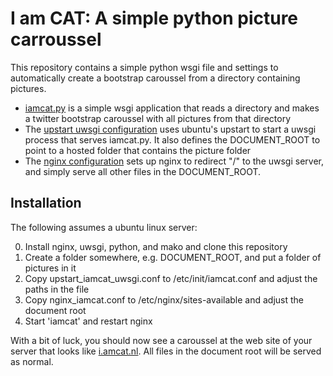 # I am CAT: A simple python picture carroussel

This repository contains a simple python wsgi file and settings to automatically create a bootstrap caroussel from a directory containing pictures. 

* [iamcat.py](iamcat.py) is a simple wsgi application that reads a directory and makes a twitter bootstrap caroussel with all pictures from that directory
* The [upstart uwsgi configuration](upstart_iamcat_uwsgi.conf) uses ubuntu's upstart to start a uwsgi process that serves iamcat.py. It also defines the DOCUMENT_ROOT to point to a hosted folder that contains the picture folder
* The [nginx configuration](nginx_iamcat.conf) sets up nginx to redirect "/" to the uwsgi server, and simply serve all other files in the DOCUMENT_ROOT. 

Installation
----

The following assumes a ubuntu linux server:

0. Install nginx, uwsgi, python, and mako and clone this repository
1. Create a folder somewhere, e.g. DOCUMENT_ROOT, and put a folder of pictures in it 
2. Copy upstart_iamcat_uwsgi.conf to /etc/init/iamcat.conf and adjust the paths in the file
3. Copy nginx_iamcat.conf to /etc/nginx/sites-available and adjust the document root
4. Start 'iamcat' and restart nginx

With a bit of luck, you should now see a caroussel at the web site of your server that looks like [i.amcat.nl](http://i.amcat.nl). All files in the document root will be served as normal. 
